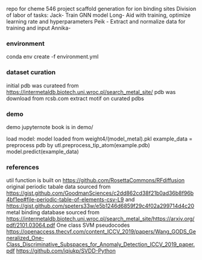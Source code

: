 repo for cheme 546 project
scaffold generation for ion binding sites
Division of labor of tasks:
Jack- Train GNN model
Long- Aid with training, optimize learning rate and hyperparameters
Peik - Extract and normalize data for training and input
Annika- 
### environment
conda env create -f environment.yml

### dataset curation
initial pdb was curateed from https://intermetaldb.biotech.uni.wroc.pl/search_metal_site/
pdb was download from rcsb.com
extract motif on curated pdbs

### demo
demo jupyternote book is in demo/

load model: model loaded from weight4/(model_metal).pkl
example_data = preprocess pdb by utl.preprocess_tip_atom(example.pdb)
model.predict(example_data)

### references
util function is built on https://github.com/RosettaCommons/RFdiffusion
original periodic tabale data sourced from https://gist.github.com/GoodmanSciences/c2dd862cd38f21b0ad36b8f96b4bf1ee#file-periodic-table-of-elements-csv-L9 and https://gist.github.com/speters33w/e5b1246d6859f29c4f02a299714d4c20
metal binding database sourced from https://intermetaldb.biotech.uni.wroc.pl/search_metal_site/https://arxiv.org/pdf/2101.03064.pdf
One class SVM pseudocodes 
https://openaccess.thecvf.com/content_ICCV_2019/papers/Wang_GODS_Generalized_One-Class_Discriminative_Subspaces_for_Anomaly_Detection_ICCV_2019_paper.pdf
https://github.com/iqiukp/SVDD-Python